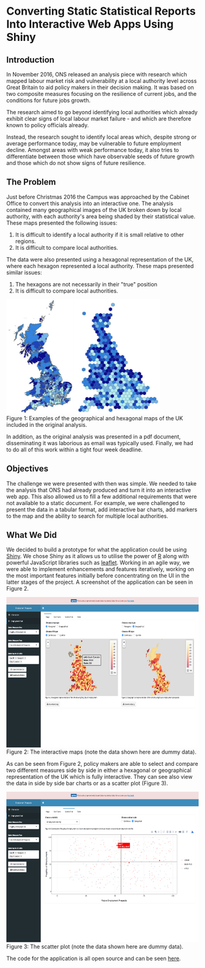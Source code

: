 # Converting Static Statistical Reports Into Interactive Web Apps Using Shiny

## Introduction

In November 2016, ONS released an analysis piece with research which mapped labour market risk and vulnerability at a local authority level across Great Britain to aid policy makers in their decision making. It was based on two composite measures focusing on the resilience of current jobs, and the conditions for future jobs growth.

The research aimed to go beyond identifying local authorities which already exhibit clear signs of local labour market failure - and which are therefore known to policy officials already.

Instead, the research sought to identify local areas which, despite strong or average performance today, may be vulnerable to future employment decline. Amongst areas with weak performance today, it also tries to differentiate between those which have observable seeds of future growth and those which do not show signs of future resilience.

## The Problem

Just before Christmas 2016 the Campus was approached by the Cabinet Office to convert this analysis into an interactive one. The analysis contained many geographical images of the UK broken down by local authority, with each authority's area being shaded by their statistical value. These maps presented the following issues:

1. It is difficult to identify a local authority if it is small relative to other regions.
2. It is difficult to compare local authorities.

The data were also presented using a hexagonal representation of the UK, where each hexagon represented a local authority. These maps presented similar issues:

1. The hexagons are not necessarily in their "true" position
2. It is difficult to compare local authorities.

<img src="img/geo.png" alt="Geographical map" width="175" height="300"><img src="img/hex.png" alt="Hexagonal map" width="227" height="300"><br>
Figure 1: Examples of the geographical and hexagonal maps of the UK included in the original analysis.

In addition, as the original analysis was presented in a pdf document, disseminating it was laborious as email was typically used. Finally, we had to do all of this work within a tight four week deadline.

## Objectives

The challenge we were presented with then was simple. We needed to take the analysis that ONS had already produced and turn it into an interactive web app. This also allowed us to fill a few additional requirements that were not available to a static document. For example, we were challenged to present the data in a tabular format, add interactive bar charts, add markers to the map and the ability to search for multiple local authorities.

## What We Did

We decided to build a prototype for what the application could be using [Shiny](http://shiny.rstudio.com/). We chose Shiny as it allows us to utilise the power of [R](https://cran.r-project.org/) along with powerful JavaScript libraries such as [leaflet](http://leafletjs.com/). Working in an agile way, we were able to implement enhancements and features iteratively, working on the most important features initially before concentrating on the UI in the latter stages of the project. A screenshot of the application can be seen in Figure 2.

<img src="img/maps.png" alt="Interactive Maps" width="630" height="394"><br>
Figure 2: The interactive maps (note the data shown here are dummy data).

As can be seen from Figure 2, policy makers are able to select and compare two different measures side by side in either a hexagonal or geographical representation of the UK which is fully interactive. They can see also view the data in side by side bar charts or as a scatter plot (Figure 3).

<img src="img/scatter.png" alt="Scatter Plot" width="630" height="394"><br>
Figure 3: The scatter plot (note the data shown here are dummy data).

The code for the application is all open source and can be seen [here](https://github.com/datasciencecampus/zygerria).
